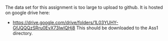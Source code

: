 The data set for this assignment is too large to upload to github.
It is hosted on google drive here:
- https://drive.google.com/drive/folders/1L03YUHY-GfJQQQzSRru0EvX73lwIQHj8
This should be downloaded to the Ass1 directory.
